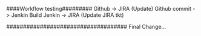 ####Workflow testing#########
Github -> JIRA (Update)
Github commit -> Jenkin Build
Jenkin -> JIRA (Update JIRA tkt)

####################################
Final Change...
